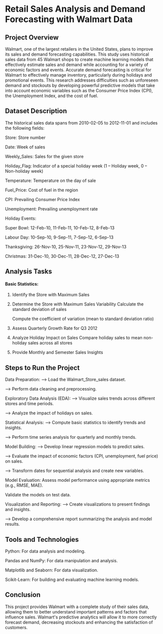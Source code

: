 # Retail Sales Analysis and Demand Forecasting with Walmart Data

## Project Overview

Walmart, one of the largest retailers in the United States, plans to improve its sales and demand forecasting capabilities. This study uses historical sales data from 45 Walmart shops to create machine learning models that effectively estimate sales and demand while accounting for a variety of economic factors and events.
Accurate demand forecasting is critical for Walmart to effectively manage inventory, particularly during holidays and promotional events. This research addresses difficulties such as unforeseen demand and stockouts by developing powerful predictive models that take into account economic variables such as the Consumer Price Index (CPI), the Unemployment Index, and the cost of fuel.

## Dataset Description
The historical sales data spans from 2010-02-05 to 2012-11-01 and includes the following fields:

   Store: Store number
   
   Date: Week of sales
   
   Weekly_Sales: Sales for the given store
   
   Holiday_Flag: Indicator of a special holiday week (1 – Holiday week, 0 – Non-holiday week)
   
   Temperature: Temperature on the day of sale
   
   Fuel_Price: Cost of fuel in the region
   
   CPI: Prevailing Consumer Price Index
   
   Unemployment: Prevailing unemployment rate
   
Holiday Events:

   Super Bowl: 12-Feb-10, 11-Feb-11, 10-Feb-12, 8-Feb-13
   
   Labour Day: 10-Sep-10, 9-Sep-11, 7-Sep-12, 6-Sep-13
   
   Thanksgiving: 26-Nov-10, 25-Nov-11, 23-Nov-12, 29-Nov-13
   
   Christmas: 31-Dec-10, 30-Dec-11, 28-Dec-12, 27-Dec-13

## Analysis Tasks
#### Basic Statistics:
  1. Identify the Store with Maximum Sales
     
  2. Determine the Store with Maximum Sales Variability
     Calculate the standard deviation of sales
     
     Compute the coefficient of variation (mean to standard deviation ratio)
     
  3. Assess Quarterly Growth Rate for Q3 2012
     
  4. Analyze Holiday Impact on Sales
     Compare holiday sales to mean non-holiday sales across all stores
     
  5. Provide Monthly and Semester Sales Insights


## Steps to Run the Project
Data Preparation:
  --> Load the Walmart_Store_sales dataset.

  --> Perform data cleaning and preprocessing.

Exploratory Data Analysis (EDA):
  --> Visualize sales trends across different stores and time periods.

  --> Analyze the impact of holidays on sales.

Statistical Analysis:
  --> Compute basic statistics to identify trends and insights.

  --> Perform time series analysis for quarterly and monthly trends.

Model Building:
  --> Develop linear regression models to predict sales.

  --> Evaluate the impact of economic factors (CPI, unemployment, fuel price) on sales.

  --> Transform dates for sequential analysis and create new variables.

Model Evaluation:
  Assess model performance using appropriate metrics (e.g., RMSE, MAE).

  Validate the models on test data.

Visualization and Reporting:
  --> Create visualizations to present findings and insights.

  --> Develop a comprehensive report summarizing the analysis and model results.

## Tools and Technologies
Python: For data analysis and modeling.

Pandas and NumPy: For data manipulation and analysis.

Matplotlib and Seaborn: For data visualization.

Scikit-Learn: For building and evaluating machine learning models.

## Conclusion
This project provides Walmart with a complete study of their sales data, allowing them to better understand important patterns and factors that influence sales. Walmart's predictive analytics will allow it to more correctly forecast demand, decreasing stockouts and enhancing the satisfaction of customers.
